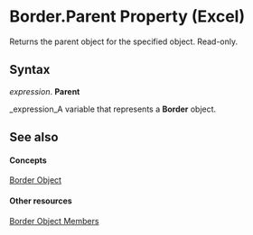 
# Border.Parent Property (Excel)

Returns the parent object for the specified object. Read-only.


## Syntax

 _expression_. **Parent**

 _expression_A variable that represents a  **Border** object.


## See also


#### Concepts


 [Border Object](bca516bf-7c0f-f9df-078d-dfb522f256f3.md)
#### Other resources


 [Border Object Members](9894a092-7e82-4108-3463-c6d7b542659c.md)
